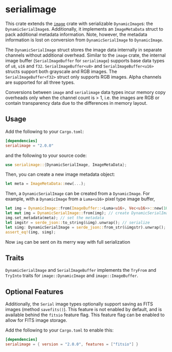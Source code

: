 # serialimage
This crate extends the [`image`](https://crates.io/crates/image) crate with serializable `DynamicImage`s: the `DynamicSerialImage`s. Additionally, it implements an `ImageMetaData` struct to pack additional metadata information.
Note, however, the metadata information is lost on conversion from `DynamicSerialImage` to `DynamicImage`.

The `DynamicSerialImage` struct stores the image data internally in separate channels without additional overhead. Similar to the `image` crate, the internal image buffer (`SerialImageBuffer` for `serialimage`) supports base data types of `u8`, `u16` and `f32`. `SerialImageBuffer<u8>` and `SerialImageBuffer<u16>` structs support both grayscale and RGB images. The `SerialImageBuffer<f32>` struct only supports RGB images. Alpha channels are supported for all three types.

Conversions between `image` and `serialimage` data types incur memory copy overheads only when the channel count is > 1, i.e. the images are RGB or contain transparency data due to the differences in memory layout.


## Usage
Add the following to your `Cargo.toml`:
```toml
[dependencies]
serialimage = "2.0.0"
```
and the following to your source code:
```rs
use serialimage::{DynamicSerialImage, ImageMetaData};
```

Then, you can create a new image metadata object:
```rs
let meta = ImageMetaData::new(...);
```

Then, a `DynamicSerialImage` can be created from a `DynamicImage`. For example, with a `DynamicImage` from a `Luma<u16>` pixel type image buffer,
```rs
let img = DynamicImage::from(ImageBuffer::<Luma<u16>, Vec<u16>>::new(10, 10)); // create DynamicImage
let mut img = DynamicSerialImage::from(img); // create DynamicSerialImage
img.set_metadata(meta); // set the metadata
let imgstr = serde_json::to_string(&img).unwrap(); // serialize
let simg: DynamicSerialImage = serde_json::from_str(&imgstr).unwrap(); // deserialize
assert_eq!(img, simg);
```
Now `img` can be sent on its merry way with full serialization

## Traits
`DynamicSerialImage` and `SerialImageBuffer` implements the `TryFrom` and `TryInto` traits for `image::DynamicImage` and `image::ImageBuffer`.

## Optional Features
Additionally, the `Serial` image types optionally support saving as FITS images (method `savefits()`). This feature is not enabled by default, and is available behind the `fitsio` feature flag. This feature flag can be enabled to allow for FITS image storage.

Add the following to your `Cargo.toml` to enable this:
```toml
[dependencies]
serialimage = { version = "2.0.0", features = ["fitsio"] }
```
